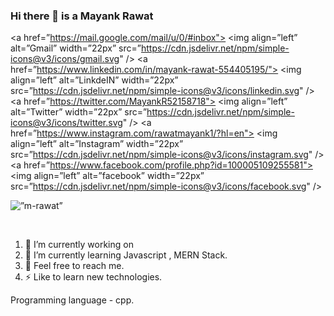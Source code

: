 ### Hi there 👋 is a Mayank Rawat


<a href=”https://mail.google.com/mail/u/0/#inbox">
<img align=”left” alt=”Gmail” width=”22px” src=”https://cdn.jsdelivr.net/npm/simple-icons@v3/icons/gmail.svg" />
</a>
<a href=”https://www.linkedin.com/in/mayank-rawat-554405195/">
<img align=”left” alt=”LinkdeIN” width=”22px” src=”https://cdn.jsdelivr.net/npm/simple-icons@v3/icons/linkedin.svg" />
</a>
<a href=”https://twitter.com/MayankR52158718">
<img align=”left” alt=”Twitter” width=”22px” src=”https://cdn.jsdelivr.net/npm/simple-icons@v3/icons/twitter.svg" />
</a>
<a href=”https://www.instagram.com/rawatmayank1/?hl=en">
<img align=”left” alt=”Instagram” width=”22px” src=”https://cdn.jsdelivr.net/npm/simple-icons@v3/icons/instagram.svg" />
</a>
<a href=”https://www.facebook.com/profile.php?id=100005109255581">
<img align=”left” alt=”facebook” width=”22px” src=”https://cdn.jsdelivr.net/npm/simple-icons@v3/icons/facebook.svg" />
</a>
<br />

<p align=””> <img src=”https://komarev.com/ghpvc/?username=m-rawat" alt=”m-rawat” /> </p>
<br/>
  
1. 🔭 I’m currently working on 
2. 🌱 I’m currently learning  Javascript , MERN Stack.
3. 💬 Feel free to reach me.
4. ⚡ Like to learn new technologies.

Programming language - cpp.
